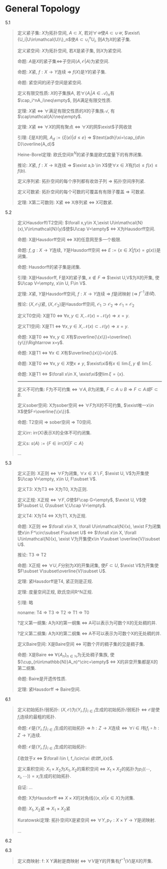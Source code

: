 # General Topology

5.1

> 定义紧子集: $X$为拓扑空间, $A\subset X$, 若对$\forall\mathcal{U}$使$A\subset\cup\mathcal{U}$, $\exist\{U_i|U\in\mathcal{U}\}_n$使$A\subset\cup_i^n{U_i}$, 则$A$为$X$的紧子集.
>
> 定义紧空间: $X$为拓扑空间, 若$X$是紧子集, 则$X$为紧空间.
>
> 命题: $A$是$X$的紧子集$\Leftrightarrow$子空间$(A,\mathcal{O}|A)$为紧空间.
>
> 命题: $X$紧, $f:X\rightarrow Y$连续 $\Rightarrow$ $f(X)$是$Y$的紧子集.
>
> 命题: 紧空间的闭子空间是紧空间.
>
> 定义有限交性质: $X$的子集族$A$, 若$\forall\{A_i|A\in\mathcal{A}\}_n$有$\cap_i^nA_i\neq\empty$, 则$A$满足有限交性质.
>
> 定理: $X$紧 <=> $\forall$满足有限交性质的$X$的子集族$\mathcal{A}$, 有$\cap\mathcal{A}\neq\empty$.
>
> 定理: $X$紧 <=> $\forall X$的网有聚点 <=> $\forall X$的网$\exist$子网收敛
>
> 引理: $\xi$是X的网, $A_d:=\{\xi(e)|d\le e\}$ => $\text{adh}\xi=\cap_{d\in D}\overline{A_d}$
>
> Heine-Borel定理: 欧氏空间$\mathbb{R}^N$的紧子集是欧式度量下的有界闭集.
>
> 推论: $X$紧, $f:X\rightarrow \mathbb{R}$连续 => $\exist a,b \in X$使$\forall x\in X$有$f(a)\le f(x)\le f(b)$.
>
> 定义序列紧: 拓扑空间的每个序列都有收敛子列 => 拓扑空间序列紧.
>
> 定义可数紧: 拓扑空间的每个可数的可覆盖有有限子覆盖 => 可数紧.
>
> 定理: X第二可数则: X紧 <=> X序列紧 <=> X可数紧.

5.2

> 定义Hausdorff/T2空间: $\forall x,y\in X,\exist U\in\mathcal{N}(x),V\in\mathcal{N}(y)$使$U\cap V=\empty$ <=> X为Hausdorff空间.
>
> 命题: X是Hausdorff空间 <=> X的任意网至多一个极限.
>
> 命题: $f,g:X\rightarrow Y$连续, $Y$是Hausdorff空间 <=> $E:=\{x\in X|f(x)=g(x)\}$是闭集.
>
> 命题: Hausdorff的紧子集是闭集.
>
> 引理: X是Hausdorff, F是X的紧子集, $x\notin F$ => $\exist U,V$为X的开集, 使$U\cap V=\empty, x\in U, F\in V$.
>
> 定理: $X$紧, $Y$是Hausdorff空间, $f:X\rightarrow Y$连续 => $f$是闭映射 (=> $f^{-1}连续$).
>
> 推论: $(X, \mathcal{O}_1)$紧, $(X, \mathcal{O}_2)$是Hausdorff空间, $\mathcal{O}_1\supset\mathcal{O}_2$ => $\mathcal{O}_1=\mathcal{O}_2$
>
> 定义T0空间: X是T0 <=> $\forall x,y\in X,\mathcal{N}(x)=\mathcal{N}(y)\Rightarrow x=y$.
>
> 定义T1空间: X是T1 <=> $\forall x,y\in X,\mathcal{N}(x)\subset\mathcal{N}(y)\Rightarrow x=y$.
>
> 命题: X是T0 <=> $\forall x,y\in X$有$\overline{\{x\}}=\overline{\{y\}}\Rightarrow x=y$.
>
> 命题: X是T1 <=> $\forall x\in X$有$\overline{\{x\}}=\{x\}$.
>
> 命题: X是T0 <=> $\forall x,y\in X$使$x\neq y$, $\exist\xi$有$x\in \lim\xi, y\notin \lim\xi$.
>
> 命题: X是T1 <=> $\forall x\in X, \exist\xi$使$\lim\xi=\{x\}$.
>
> ---
>
> 定义不可约集: F为不可约集 <=> $\forall A,B$为闭集, $F\subset A\cup B\Rightarrow F\subset A或F\subset B$.
>
> 定义sober空间: X为sober空间 <=> $\forall F$为X的不可约集, $\exist唯一x\in X$使$F=\overline{\{x\}}$.
>
> 命题: T2空间 => sober空间 => T0空间.
>
> 定义irr: irr(X)表⽰X的全体不可约闭集.
>
> 定义s: $s(A):=\{F\in\text{irr}(X)|F\subset A\}$
>
> ...

5.3

> 定义正则: X正则 <=> $\forall F$为闭集, $\forall x\in X\setminus F$, $\exist U, V$为开集使$U\cap V=\empty, x\in U, F\subset V$.
>
> 定义T3: X为T3 <=> X为T0, X为正则.
>
> 定义正规: X正规 <=> $\forall F, G$使$F\cap G=\empty$, $\exist U, V$使$F\subset U, G\subset V,U\cap V=\empty$.
>
> 定义T4: X为T4 <=> X为T1, X为正规.
>
> 命题: X正则 <=> $\forall x\in X, \forall U\in\mathcal{N}(x), \exist F为闭集使x\in F^\circ\subset F\subset U$ <=> $\forall x\in X, \forall U\in\mathcal{N}(x), \exist V为开集使x\in V\subset \overline{V}\subset U$.
>
> 推论: T3 => T2
>
> 命题: X正规 <=> $\forall U, F$分别为$X$的开集闭集, 使$F\subset U$, $\exist V$为开集使$F\subset V\subset\overline{V}\subset U$.
>
> 定理: 紧Hausdorff是T4, 紧正则是正规.
>
> 定理: 度量空间正规, 欧氏空间R^N正规.
>
> 引理: 略
>
> noname: T4 => T3 => T2 => T1 => T0
>
> ?定义第一纲集: A为X的第一纲集 <=> A可以表示为可数个X的无处稠的并.
>
> ?定义第二纲集: A为X的第二纲集 <=> A不可以表示为可数个X的无处稠的并.
>
> 定义Baire空间: X是Baire空间 <=> 可数个开的稠子集的交是稠子集.
>
> 命题: X是Baire <=> $\forall\{A_n\}_{n\in\mathbb{N}}$为无处稠子集族, 使$(\cup_{n\in\mathbb{N}}A_n)^\circ=\empty$ <=> X的非空开集都是X的第二纲集.
>
> 命题: Baire是开遗传性质.
>
> 定理: 紧Hausdorff => Baire空间.

6.1

> 定义初始拓扑/弱拓扑: $(X, \mathcal{O})$为$(Y_i, f_i)_{i\in I}$生成的初始拓扑/弱拓扑 <=> $\mathcal{O}$是使$f_i$连续的最粗的拓扑.
>
> 命题: $\mathcal{O}$是$(Y_i, f_i)_{i\in I}$生成的初始拓扑 => $h:Z\rightarrow X$连续$\Leftrightarrow\forall i\in I$有$f_i\circ h:Z\rightarrow Y_i$连续.
>
> 命题: $\mathcal{O}$是$(Y_i, f_i)_{i\in I}$生成的初始拓扑:
>
> $\xi$收敛于$x$ <=> $\forall i\in I, f_i\circ\xi $收敛$f_i(x)$.
>
> 定义乘积空间: $X_1\times X_2$为$X_1,X_2$的乘积空间 <=> $X_1\times X_2$的拓扑为$p_i((\cdots, x_i,\cdots))=x_i$生成的初始拓扑.
>
> 自证: ...
>
> 命题: X为Hausdorff <=> $X\times X$的对角线$\{(x, x)|x\in X\}$为闭集.
>
> 命题: $X_1, X_2$紧 => $X_1\times X_2$紧
>
> Kuratowski定理: 拓扑空间X是紧空间 <=> $\forall Y, p_Y:X\times Y\rightarrow Y$是闭映射.
>
> ...

6.2

6.3

> 定义商映射: f: X Y满射是商映射 <=> $\forall V$是Y的开集有$f^{-1}(V)$是X的开集.
